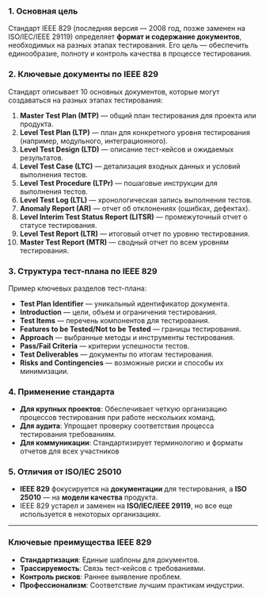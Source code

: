 ### **1. Основная цель**

Стандарт IEEE 829 (последняя версия — 2008 год, позже заменен на ISO/IEC/IEEE 29119) определяет **формат и содержание документов**, необходимых на разных этапах тестирования. Его цель — обеспечить единообразие, полноту и контроль качества в процессе тестирования.

### **2. Ключевые документы по IEEE 829**

Стандарт описывает 10 основных документов, которые могут создаваться на разных этапах тестирования:

1. **Master Test Plan (MTP)** — общий план тестирования для проекта или продукта.
2. **Level Test Plan (LTP)** — план для конкретного уровня тестирования (например, модульного, интеграционного).
3. **Level Test Design (LTD)** — описание тест-кейсов и ожидаемых результатов.
4. **Level Test Case (LTC)** — детализация входных данных и условий выполнения тестов.
5. **Level Test Procedure (LTPr)** — пошаговые инструкции для выполнения тестов.
6. **Level Test Log (LTL)** — хронологическая запись выполнения тестов.
7. **Anomaly Report (AR)** — отчет об отклонениях (ошибках, дефектах).
8. **Level Interim Test Status Report (LITSR)** — промежуточный отчет о статусе тестирования.
9. **Level Test Report (LTR)** — итоговый отчет по уровню тестирования.
10. **Master Test Report (MTR)** — сводный отчет по всем уровням тестирования.
### **3. Структура тест-плана по IEEE 829**

Пример ключевых разделов тест-плана:

- **Test Plan Identifier** — уникальный идентификатор документа.
- **Introduction** — цели, объем и ограничения тестирования.
- **Test Items** — перечень компонентов для тестирования.
- **Features to be Tested/Not to be Tested** — границы тестирования.
- **Approach** — выбранные методы и инструменты тестирования.
- **Pass/Fail Criteria** — критерии успешности тестов.
- **Test Deliverables** — документы по итогам тестирования.
- **Risks and Contingencies** — возможные риски и способы их минимизации.
### **4. Применение стандарта**

- **Для крупных проектов**: Обеспечивает четкую организацию процессов тестирования при работе нескольких команд.
- **Для аудита**: Упрощает проверку соответствия процесса тестирования требованиям.
- **Для коммуникации**: Стандартизирует терминологию и форматы отчетов для всех участников

### **5. Отличия от ISO/IEC 25010**

- **IEEE 829** фокусируется на **документации** для тестирования, а **ISO 25010** — на **модели качества** продукта.
- IEEE 829 устарел и заменен на **ISO/IEC/IEEE 29119**, но все еще используется в некоторых организациях.

---
### **Ключевые преимущества IEEE 829**

- **Стандартизация**: Единые шаблоны для документов.
- **Трассируемость**: Связь тест-кейсов с требованиями.
- **Контроль рисков**: Раннее выявление проблем.
- **Профессионализм**: Соответствие лучшим практикам индустрии.
